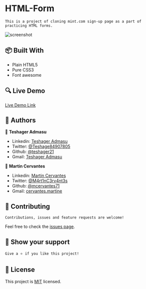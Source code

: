 # HTML-Form

    This is a project of cloning mint.com sign-up page as a part of practicing HTML forms.

![screenshot](./screenshot.png)

## :package: Built With

- Plain HTML5
- Pure CSS3
- Font awesome

## :mag: Live Demo

[Live Demo Link](https://mcervantes71.github.io/HTML-Forms/index.html)

## :busts_in_silhouette: Authors

👤 **Teshager Admasu**

- Linkedin: [Teshager Admasu](https://www.linkedin.com/in/teshager-admasu-0000011a2/)
- Twitter: [@Teshage84907805](https://twitter.com/Teshage84907805)
- Github: [@teshager21](https://github.com/teshager21)
- Gmail: [Teshager Admasu](mailto:teshager8922@gmail.com)

👤 **Martin Cervantes**

- Linkedin: [Martin Cervantes](https://www.linkedin.com/in/cervantesmartin/)
- Twitter: [@M4rt1nC3rv4nt3s](https://twitter.com/M4rt1nC3rv4nt3s)
- Github: [@mcervantes71](https://github.com/mcervantes71)
- Gmail: [cervantes.martine](mailto:cervantes.martine@gmail.com)

## 🤝 Contributing

    Contributions, issues and feature requests are welcome!

Feel free to check the [issues page](../../issues).

## :star2: Show your support

    Give a ⭐️ if you like this project!

## 📝 License

This project is [MIT](lic.url) licensed.
